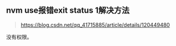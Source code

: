 ## nvm use报错exit status 1解决方法

>  https://blog.csdn.net/qq_41715885/article/details/120449480

没有权限。